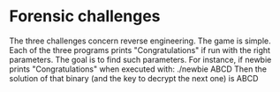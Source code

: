 # Forensic challenges

The three challenges concern reverse engineering. 
The game is simple. Each of the three programs prints "Congratulations" if run with the right parameters.
The goal is to find such parameters. For instance, if newbie prints
"Congratulations" when executed with:
 ./newbie ABCD
Then the solution of that binary (and the key to decrypt the next one) is ABCD
